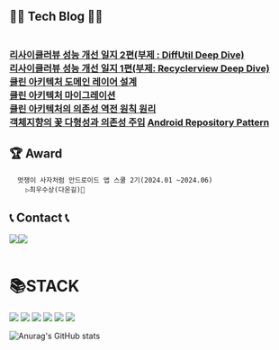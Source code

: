 ## 👩‍💻 Tech Blog 👩‍💻
<h3>
<a href="https://chanho-study.tistory.com/134"><br>리사이클러뷰 성능 개선 일지 2편(부제 : DiffUtil Deep Dive)</a>     
<a href="https://chanho-study.tistory.com/132"><br>리사이클러뷰 성능 개선 일지 1편(부제: Recyclerview Deep Dive)</a><br>      
<a href="https://chanho-study.tistory.com/116">클린 아키텍처 도메인 레이어 설계</a><br>
<a href="https://chanho-study.tistory.com/115">클린 아키텍처 마이그레이션</a><br>
<a href="https://chanho-study.tistory.com/113">클린 아키텍처의 의존성 역전 원칙 원리</a><br>
<a href="https://chanho-study.tistory.com/110">객체지향의 꽃 다형성과 의존성 주입</a>
<a href="https://chanho-study.tistory.com/108">Android Repository Pattern</a><br> 
</h3>

## 🏆 Award
      멋쟁이 사자처럼 안드로이드 앱 스쿨 2기(2024.01 ~2024.06)
        ▷최우수상(다온길)🥇

        


## 📞 Contact 📞
<div style="display:flex; flex-direction:row;">
    <a href="mailto:chanho680526@gmail.com">
        <img src="https://img.shields.io/badge/Gmail-EA4335?style=for-the-badge&logo=Gmail&logoColor=white"> 
    </a>
    <a href="https://chanho-study.tistory.com/">
        <img src="https://img.shields.io/badge/Tistory-000000?style=for-the-badge&logo=Tistory&logoColor=white"> 
    </a>    
</div><br>   

<div align=left><h1>📚STACK</h1></div>
<div align=left> 
  <img src="https://img.shields.io/badge/Android Studio-3DDC84?style=for-the-badge&logo=android&logoColor=white">
  <img src="https://img.shields.io/badge/Kotlin-7F52FF?style=for-the-badge&logo=kotlin&logoColor=white">
  <img src="https://img.shields.io/badge/java-007396?style=for-the-badge&logo=java&logoColor=white"> 
  <img src="https://img.shields.io/badge/docker-2496ED?style=for-the-badge&logo=docker&logoColor=white">   
  <img src="https://img.shields.io/badge/mysql-4479A1?style=for-the-badge&logo=mysql&logoColor=white"> 
  <img src="https://img.shields.io/badge/firebase-FFCA28?style=for-the-badge&logo=firebase&logoColor=white">
  <br>
</div>
<div>

![Anurag's GitHub stats](https://github-readme-stats.vercel.app/api?username=chanho0908&show_icons=true&theme=radical)

</div>
